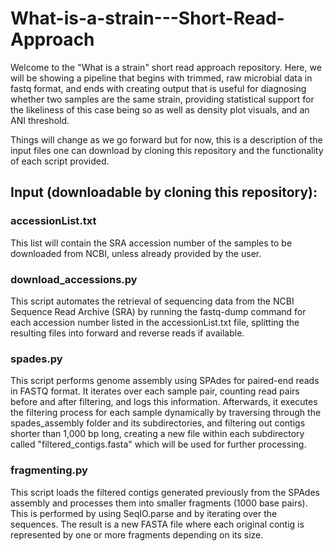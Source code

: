 # What-is-a-strain---Short-Read-Approach

Welcome to the "What is a strain" short read approach repository. 
Here, we will be showing a pipeline that begins with trimmed, raw microbial data in fastq format, and ends with creating output that is useful for diagnosing whether two samples are the same strain, providing statistical support for the likeliness of this case being so as well as density plot visuals, and an ANI threshold. 

Things will change as we go forward but for now, this is a description of the input files one can download by cloning this repository and the functionality of each script provided. 


## Input (downloadable by cloning this repository): 

### accessionList.txt
This list will contain the SRA accession number of the samples to be downloaded from NCBI, unless already provided by the user. 

### download_accessions.py 
This script automates the retrieval of sequencing data from the NCBI Sequence Read Archive (SRA) by running the fastq-dump command for each accession number listed in the accessionList.txt file, splitting the resulting files into forward and reverse reads if available.


### spades.py 
This script performs genome assembly using SPAdes for paired-end reads in FASTQ format. It iterates over each sample pair, counting read pairs before and after filtering, and logs this information. Afterwards,  it executes the filtering process for each sample dynamically by traversing through the spades_assembly folder and its subdirectories, and filtering out contigs shorter than 1,000 bp long, creating a new file within each subdirectory called "filtered_contigs.fasta" which will be used for further processing.

### fragmenting.py
This script loads the filtered contigs generated previously from the SPAdes assembly and processes them into smaller fragments (1000 base pairs). This is performed by using SeqIO.parse and by iterating over the sequences. The result is a new FASTA file where each original contig is represented by one or more fragments depending on its size.

